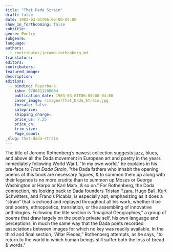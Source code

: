 ```yaml
---
title: "That Dada Strain"
draft: false
date: 1983-03-01T06:00:00-04:00
show_in_forthcoming: false
subtitle:
genre: Poetry
subgenre:
language:
authors:
  - contributor/jerome-rothenberg.md
translators:
editors:
contributors:
featured_image:
description:
editions:
  - binding: Paperback
    isbn: 9780811208604
    publication_date: 1983-03-01T06:00:00-04:00
    cover_image: /images/That_Dada_Strain.jpg
    forsale: false
    saleprice:
    shipping_charge:
    price_us: 7.25
    price_cn:
    trim_size:
    Page_count:
_slug: that-dada-strain
---
```


The title of Jerome Rothenberg’s newest collection suggests jazz, blues, and above all the Dada movement in European art and poetry in the years immediately following World War I. "In my own world," he explains in his pre-face to _That Dada Strain_, "the Dada fathers who inhabit the opening poems of this book are necessary figures, & to summon them up along with their legends is no more erudite than to summon up Moses or George Washington or Harpo or Karl Marx, & so on.” For Rothenberg, the Dada connection, his looking back to Dada founders Tristan Tzara, Hugo Ball, Kurt Schwitters, and Francis Picabia, is especially apt, emphasizing as it does a “strain” that is echoed and replayed throughout all his work, whether it be oral poetry, ethnopoetics, translation, or the assembling of innovative anthologies. Following the title section is “Imaginal Geographies,” a group of poems that draw largely on the poet’s private self, his own language and perceptions, in much the same way that the Dada poets recorded associations between images for which no key was readily available. In the third and final section, “Altar Pieces,” Rothenberg attempts, as he says, "to return to the world in which human beings still suffer both the loss of bread & words."

